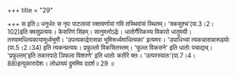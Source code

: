 +++
title = "29"

+++
स इति॥ धनुर्धरः स नृपः पाटलायां रक्तवर्णायां गवि तस्थिवांसं स्थितम्। 'क्कसुश्च'(पा.3।2।102)इति क्वसुप्रत्ययः। केसरिणं सिंहम्। सानुमत्तोऽद्रेः। धातोर्गैरिकस्य विकारो धातुमयी। तस्यामधित्यकायामूर्ध्वभूमौ। 'उपत्यकाद्रेरासन्ना भूमिरूर्ध्वमाधित्यका' इत्यमरः। 'उपाधिभ्यां त्यकन्नासन्नारूढयोः (पा.5।2।34) इति त्यकन्प्रत्ययः। प्रफुल्लो विकसितस्तम्। 'फुल्ल विकसने' इति धातोः पचाद्यच्। 'प्रफुल्तम्'इति तकारपाठे ञिफला विशरणे' इति धातोः कर्तरि क्तः। 'उत्परस्यातः'(पा.7।4।88)इत्युकारादेशः। लोध्राख्यं द्रुममिव ददर्श॥ 29 ॥